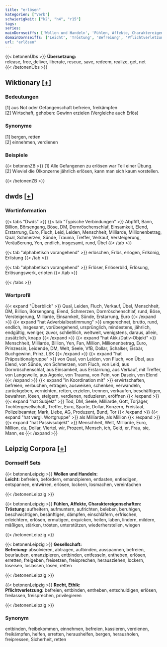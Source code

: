 ```yaml
---
title: "erlösen"
kategorien: ["Verb"]
schwierigkeit: ["k2", "h4", "r15"]
tags:
series:
mainDornseiffs: ['Wollen und Handeln', 'Fühlen, Affekte, Charaktereigenschaften', 'Gesellschaft', 'Recht, Ethik']
domainDornseiffs: ['Leicht', 'Tröstung', 'Befreiung', 'Pflichtverletzung']
url: "erlösen"
---
```


{{< betonenÜbs >}}
**Übersetzung:**  
release, free, deliver, liberate, rescue, save, redeem, realize, get, net  
{{< /betonenÜbs >}}

## Wiktionary [[+](https://de.wiktionary.org/wiki/erlösen)]

### Bedeutungen
[1] aus Not oder Gefangenschaft befreien, freikämpfen  
[2] Wirtschaft, gehoben: Gewinn erzielen (Vergleiche auch Erlös)  

### Synonyme
[1] bergen, retten  
[2] einnehmen, verdienen  

### Beispiele
{{< betonenZB >}}
[1] Alle Gefangenen zu erlösen war Teil einer Übung.  
[2] Wieviel die Ölkonzerne jährlich erlösen, kann man sich kaum vorstellen.  

{{< /betonenZB >}}


## dwds [[+](https://www.dwds.de/wb/erlösen)]

### Wortinformation
{{< tabs "Dwds" >}}
{{< tab "Typische Verbindungen" >}}
Abpfiff, Bann, Billion, Börsengang, Böse, DM, Dornröschenschlaf, Einsamkeit, Elend, Erstarrung, Euro, Fluch, Leid, Leiden, Menschheit, Milliarde, Millionenbetrag, Qual, Schmerzen, Sünde, Trauma, Treffer, Verkauf, Versteigerung, Veräußerung, Yen, endlich, insgesamt, rund, Übel
{{< /tab >}}

{{< tab "alphabetisch vorangehend" >}}
erlöschen, Erlös, erlogen, Erlkönig, Erlistung
{{< /tab >}}

{{< tab "alphabetisch vorangehend" >}}
Erlöser, Erlöserbild, Erlösung, Erlösungswerk, erloten
{{< /tab >}}

{{< /tabs >}}

### Wortprofil
{{< expand "Überblick" >}} Qual, Leiden, Fluch, Verkauf, Übel, Menschheit, DM, Billion, Börsengang, Elend, Schmerzen, Dornröschenschlaf, rund, Böse, Versteigerung, Milliarde, Einsamkeit, Sünde, Erstarrung, Euro {{< /expand >}}
{{< expand "hat Adverbialbestimmung" >}} umgerechnet, brutto, rund, endlich, insgesamt, vorübergehend, ursprünglich, mindestens, jährlich, endgültig, weniger, zuvor, schließlich, weltweit, wenigstens, daraus, allein, zusätzlich, knapp {{< /expand >}}
{{< expand "hat Akk./Dativ-Objekt" >}} Menschheit, Milliarde, Billion, Yen, Fan, Million, Millionenbetrag, Euro, Prinzessin, Leidende, DM, Welt, Seele, VfB, Dollar, Schalker, Eisbär, Buchgewinn, Prinz, LSK {{< /expand >}}
{{< expand "hat Präpositionalgruppe" >}} von Qual, von Leiden, von Fluch, von Übel, aus Elend, von Sünde, von Schmerzen, vom Fluch, von Leid, aus Dornröschenschlaf, aus Einsamkeit, aus Erstarrung, aus Verkauf, mit Treffer, von Langeweile, aus Agonie, von Trauma, von Pein, von Dasein, von Elend {{< /expand >}}
{{< expand "in Koordination mit" >}} erwirtschaften, befreien, verbuchen, ertragen, ausweisen, schenken, verwandeln, zurückgeben, vernichten, retten, erzielen, trennen, verkaufen, beschäftigen, bewahren, lösen, steigern, verdienen, reduzieren, eröffnen {{< /expand >}}
{{< expand "hat Subjekt" >}} Tod, DM, Seele, Milliarde, Gott, Torjäger, Tochtergesellschaft, Treffer, Euro, Sparte, Dollar, Konzern, Freistaat, Polizeibeamter, Mark, Liebe, AG, Produzent, Bund, Tor {{< /expand >}}
{{< expand "hat vergl. Wortgruppe" >}} als Milliarde, als Million {{< /expand >}}
{{< expand "hat Passivsubjekt" >}} Menschheit, Welt, Milliarde, Euro, Million, du, Dollar, Viertel, wir, Prozent, Mensch, ich, Geld, er, Frau, sie, Mann, es {{< /expand >}}

## Leipzig Corpora [[+](https://corpora.uni-leipzig.de/en/res?word=erlösen&corpusId=deu_newscrawl-public_2018)]

### Dornseiff Sets
{{< betonenLeipzig >}}
**Wollen und Handeln:**  
**Leicht:** befreien, befördern, emanzipieren, entlasten, entledigen, entspannen, entwirren, erlösen, lockern, losmachen, vereinfachen  

{{< /betonenLeipzig >}}


{{< betonenLeipzig >}}
**Fühlen, Affekte, Charaktereigenschaften:**  
**Tröstung:** aufheitern, aufmuntern, aufrichten, beleben, beruhigen, beschwichtigen, besänftigen, dämpfen, einschläfern, erfrischen, erleichtern, erlösen, ermutigen, erquicken, heilen, laben, lindern, mildern, mäßigen, stärken, trösten, unterstützen, wiederherstellen, wiegen  

{{< /betonenLeipzig >}}


{{< betonenLeipzig >}}
**Gesellschaft:**  
**Befreiung:** absolvieren, abtragen, aufbinden, ausspannen, befreien, beurlauben, emanzipieren, entbinden, entfesseln, entheben, erlösen, erretten, freigeben, freisetzen, freisprechen, herausziehen, lockern, loseisen, loslassen, lösen, retten  

{{< /betonenLeipzig >}}


{{< betonenLeipzig >}}
**Recht, Ethik:**  
**Pflichtverletzung:** befreien, entbinden, entheben, entschuldigen, erlösen, freilassen, freisprechen, privilegieren  

{{< /betonenLeipzig >}}

### Synonym
entbinden, freibekommen, einnehmen, befreien, kassieren, verdienen, freikämpfen, helfen, erretten, heraushelfen, bergen, herausholen, freipressen, Sicherheit, retten


